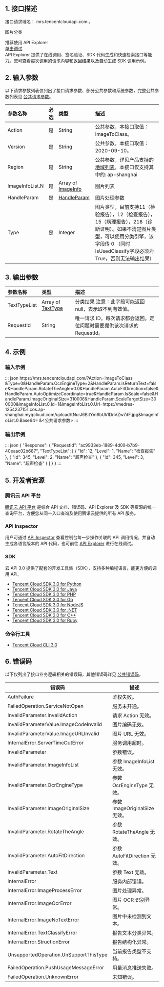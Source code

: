 ## 1. 接口描述

接口请求域名： mrs.tencentcloudapi.com 。

图片分类
<div class="rno-api-explorer">
<div class="rno-api-explorer-inner">
        <div class="rno-api-explorer-hd">
            <div class="rno-api-explorer-title">
                推荐使用 API Explorer
            </div>
            <a href="https://console.cloud.tencent.com/api/explorer?Product=mrs&Version=2020-09-10&Action=ImageToClass" class="rno-api-explorer-btn" hotrep="doc.api.explorerbtn" target="_blank"><i class="rno-icon-explorer"></i>单击调试</a>
        </div>
        <div class="rno-api-explorer-body">
            <div class="rno-api-explorer-cont">
API Explorer 提供了在线调用、签名验证、SDK 代码生成和快速检索接口等能力。您可查看每次调用的请求内容和返回结果以及自动生成 SDK 调用示例。
            </div>
        </div>
    </div>
</div>


## 2. 输入参数

以下请求参数列表仅列出了接口请求参数、部分公共参数和系统参数，完整公共参数列表见 [公共请求参数](https://cloud.tencent.com/document/product/1314/54411)。

| 参数名称        | 必选 | 类型                                                         | 描述                                                         |
| :-------------- | :--- | :----------------------------------------------------------- | :----------------------------------------------------------- |
| Action          | 是   | String                                                       | 公共参数，本接口取值：ImageToClass。                         |
| Version         | 是   | String                                                       | 公共参数，本接口取值：2020-09-10。                           |
| Region          | 是   | String                                                       | 公共参数，详见产品支持的 [地域列表](https://cloud.tencent.com/document/product/1314/54411#.E5.9C.B0.E5.9F.9F.E5.88.97.E8.A1.A8)，本接口仅支持其中的: ap-shanghai |
| ImageInfoList.N | 是   | Array of [ImageInfo](https://cloud.tencent.com/document/product/1314/54380#ImageInfo) | 图片列表                                                     |
| HandleParam     | 是   | [HandleParam](https://cloud.tencent.com/document/product/1314/54380#HandleParam) | 图片处理参数                                                 |
| Type            | 是   | Integer                                                      | 图片类型，目前支持11（检验报告），12（检查报告），15（病理报告），218（诊断证明）。如果不清楚图片类型，可以使用分类引擎，该字段传 0 （同时 IsUsedClassify字段必须为 True，否则无法输出结果）                                                     |

## 3. 输出参数

| 参数名称     | 类型                                                         | 描述                                                         |
| :----------- | :----------------------------------------------------------- | :----------------------------------------------------------- |
| TextTypeList | Array of [TextType](https://cloud.tencent.com/document/product/1314/54380#TextType) | 分类结果 注意：此字段可能返回 null，表示取不到有效值。       |
| RequestId    | String                                                       | 唯一请求 ID，每次请求都会返回。定位问题时需要提供该次请求的 RequestId。 |

## 4. 示例
### 输入示例
<dx-codeblock>
:::  json
https://mrs.tencentcloudapi.com/?Action=ImageToClass
&Type=0&HandleParam.OcrEngineType=2&HandleParam.IsReturnText=false&HandleParam.RotateTheAngle=0.0&HandleParam.AutoFitDirection=false&HandleParam.AutoOptimizeCoordinate=true&HandleParam.IsScale=false&HandleParam.ImageOriginalSize=310006&HandleParam.ScaleTargetSize=300000&ImageInfoList.0.Id=1&ImageInfoList.0.Url=https://medres-1254237151.cos.ap-shanghai.myqcloud.com/upload/tNurJ6BitYm6bUk1DnVZw7dF.jpg&ImageInfoList.0.Base64=
&<公共请求参数>
:::
</dx-codeblock>

### 输出示例
<dx-codeblock>
:::  json
{
    "Response": {
        "RequestId": "ac9933eb-1889-4d00-b7b9-40eaac02b687",
        "TextTypeList": [
            {
                "Id": 12,
                "Level": 1,
                "Name": "检查报告"
            },
            {
                "Id": 345,
                "Level": 2,
                "Name": "超声检查"
            },
            {
                "Id": 345,
                "Level": 3,
                "Name": "超声检查"
            }
        ]
    }
}
:::
</dx-codeblock>



## 5. 开发者资源

### 腾讯云 API 平台

[腾讯云 API 平台](https://cloud.tencent.com/api) 是综合 API 文档、错误码、API Explorer 及 SDK 等资源的统一查询平台，方便您从同一入口查询及使用腾讯云提供的所有 API 服务。

### API Inspector

用户可通过 [API Inspector](https://cloud.tencent.com/document/product/1278/49361) 查看控制台每一步操作关联的 API 调用情况，并自动生成各语言版本的 API 代码，也可前往 [API Explorer](https://cloud.tencent.com/document/product/1278/46697) 进行在线调试。

### SDK

云 API 3.0 提供了配套的开发工具集（SDK），支持多种编程语言，能更方便的调用 API。

- [Tencent Cloud SDK 3.0 for Python](https://github.com/TencentCloud/tencentcloud-sdk-python)
- [Tencent Cloud SDK 3.0 for Java](https://github.com/TencentCloud/tencentcloud-sdk-java)
- [Tencent Cloud SDK 3.0 for PHP](https://github.com/TencentCloud/tencentcloud-sdk-php)
- [Tencent Cloud SDK 3.0 for Go](https://github.com/TencentCloud/tencentcloud-sdk-go)
- [Tencent Cloud SDK 3.0 for NodeJS](https://github.com/TencentCloud/tencentcloud-sdk-nodejs)
- [Tencent Cloud SDK 3.0 for .NET](https://github.com/TencentCloud/tencentcloud-sdk-dotnet)
- [Tencent Cloud SDK 3.0 for C++](https://github.com/TencentCloud/tencentcloud-sdk-cpp)
- [Tencent Cloud SDK 3.0 for Ruby](https://github.com/TencentCloud/tencentcloud-sdk-ruby)

### 命令行工具

- [Tencent Cloud CLI 3.0](https://cloud.tencent.com/document/product/440/6176)

## 6. 错误码

以下仅列出了接口业务逻辑相关的错误码，其他错误码详见 [公共错误码](https://cloud.tencent.com/document/product/1314/54381#.E5.85.AC.E5.85.B1.E9.94.99.E8.AF.AF.E7.A0.81)。

| 错误码                                 | 描述                        |
| -------------------------------------- | --------------------------- |
| AuthFailure                            | 鉴权失败。                  |
| FailedOperation.ServiceNotOpen         | 服务未开通。                |
| InvalidParameter.InvalidAction         | 请求 Action 无效。            |
| InvalidParameterValue.ImageCodeInvalid | 图片编码无效。              |
| InvalidParameterValue.ImageURLInvalid  | 图片 URL 无效。               |
| InternalError.ServerTimeOutError       | 服务调用超时。              |
| InvalidParameter                       | 参数错误。                  |
| InvalidParameter.ImageInfoList         | 参数 ImageInfoList 无效。     |
| InvalidParameter.OcrEngineType         | 参数 OcrEngineType 无效。     |
| InvalidParameter.ImageOriginalSize     | 参数 ImageOriginalSize 无效。 |
| InvalidParameter.RotateTheAngle        | 参数 RotateTheAngle 无效。    |
| InvalidParameter.AutoFitDirection      | 参数 AutoFitDirection 无效。  |
| InvalidParameter.Text                  | 参数 Text 无效。              |
| InternalError                          | 服务内部错误。              |
| InternalError.ImageProcessError        | 图片处理异常。              |
| InternalError.ImageOcrError            | 图片 OCR 识别异常。           |
| InternalError.ImageNoTextError         | 图片中未检测到文本。        |
| InternalError.TextClassifyError        | 报告文本分类异常。          |
| InternalError.StructionError           | 报告结构化异常。            |
| UnsupportedOperation.UnSupportThisType | 当前报告类型不支持。        |
| FailedOperation.PushUsageMessageError  | 用量消息推送失败。          |
| FailedOperation.UnknownError           | 未知错误。                  |
